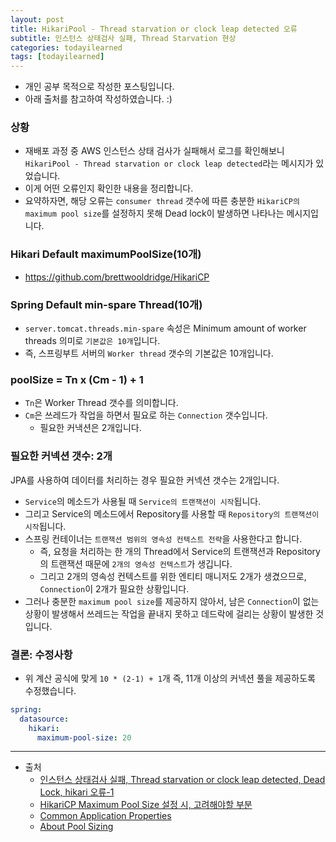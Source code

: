 ```yaml
---
layout: post
title: HikariPool - Thread starvation or clock leap detected 오류
subtitle: 인스턴스 상태검사 실패, Thread Starvation 현상
categories: todayilearned
tags: [todayilearned]
---
```


- 개인 공부 목적으로 작성한 포스팅입니다.
- 아래 출처를 참고하여 작성하였습니다. :)

### 상황

- 재배포 과정 중 AWS 인스턴스 상태 검사가 실패해서 로그를 확인해보니 `HikariPool - Thread starvation or clock leap detected`라는 메시지가 있었습니다.
- 이게 어떤 오류인지 확인한 내용을 정리합니다.
- 요약하자면, 해당 오류는 `consumer thread` 갯수에 따른 충분한 `HikariCP의 maximum pool size`를 설정하지 못해 Dead lock이 발생하면 나타나는 메시지입니다.

### Hikari Default maximumPoolSize(10개)

- https://github.com/brettwooldridge/HikariCP

### Spring Default min-spare Thread(10개)

- `server.tomcat.threads.min-spare` 속성은 Minimum amount of worker threads 의미로 `기본값은 10개`입니다.
- 즉, 스프링부트 서버의 `Worker thread` 갯수의 기본값은 10개입니다.

### poolSize = Tn x (Cm - 1) + 1

- `Tn`은 Worker Thread 갯수를 의미합니다.
- `Cm`은 쓰레드가 작업을 하면서 필요로 하는 `Connection` 갯수입니다.
  - 필요한 커낵션은 2개입니다.

### 필요한 커넥션 갯수: 2개

JPA를 사용하여 데이터를 처리하는 경우 필요한 커넥션 갯수는 2개입니다.

- `Service`의 메소드가 사용될 때 `Service의 트랜잭션이 시작`됩니다.
- 그리고 Service의 메소드에서 Repository를 사용할 때 `Repository의 트랜잭션이 시작`됩니다.
- 스프링 컨테이너는 `트랜잭션 범위의 영속성 컨텍스트 전략`을 사용한다고 합니다.
  - 즉, 요청을 처리하는 한 개의 Thread에서 Service의 트랜잭션과 Repository의 트랜잭션 때문에 `2개의 영속성 컨텍스트`가 생깁니다.
  - 그리고 2개의 영속성 컨텍스트를 위한 엔티티 매니저도 2개가 생겼으므로, `Connection`이 2개가 필요한 상황입니다.
- 그러나 충분한 `maximum pool size`를 제공하지 않아서, 남은 `Connection`이 없는 상황이 발생해서 쓰레드는 작업을 끝내지 못하고 데드락에 걸리는 상황이 발생한 것입니다.

### 결론: 수정사항

- 위 계산 공식에 맞게 `10 * (2-1) + 1`개 즉, 11개 이상의 커넥션 풀을 제공하도록 수정했습니다.

```yml
spring:
  datasource:
    hikari:
      maximum-pool-size: 20
```

---

- 출처
  - [인스턴스 상태검사 실패, Thread starvation or clock leap detected, Dead Lock, hikari 오류-1](https://velog.io/@mbsik6082/Thread-starvation-or-clock-leap-detected-Dead-Lock-hikari-%EC%98%A4%EB%A5%98)
  - [HikariCP Maximum Pool Size 설정 시, 고려해야할 부분](https://jaehun2841.github.io/2020/01/27/2020-01-27-hikaricp-maximum-pool-size-tuning/)
  - [Common Application Properties](https://docs.spring.io/spring-boot/docs/current/reference/html/application-properties.html#appendix.application-properties.core)
  - [About Pool Sizing](https://github.com/brettwooldridge/HikariCP/wiki/About-Pool-Sizing#pool-locking)
